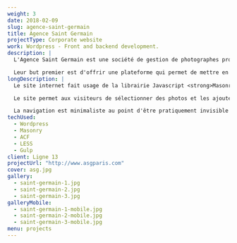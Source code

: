 ```yaml
---
weight: 3
date: 2018-02-09
slug: agence-saint-germain
title: Agence Saint Germain
projectType: Corporate website
work: Wordpress - Front and backend development.
description: |
  L'Agence Saint Germain est une société de gestion de photographes professionels, cinéastes et maquilleurs.

  Leur but premier est d'offrir une plateforme qui permet de mettre en avant le travail des différents talents qu'ils représentent.
longDescription: |
  Le site internet fait usage de la librairie Javascript <strong>Masonry</strong>, utilisée afin d'organiser le contenu qui peut être présenté sous différents formats. Un léger <strong>effet paralax</strong> personnalisé a été créé pour la page d'accueil.

  Le site permet aux visiteurs de sélectionner des photos et les ajouter à une "lightbox", qui est ensuite utilisée pour <strong>générer un fichier PDF</strong> qui sert de planche-contact numérique.

  La navigation est minimaliste au point d'être pratiquement invisible au premier abord, le client final ayant exprimé le désir d'avoir un site qui met le plus en avant possible les créations de ses artistes.
techUsed:
  - Wordpress
  - Masonry
  - ACF
  - LESS
  - Gulp
client: Ligne 13
projectUrl: "http://www.asgparis.com"
cover: asg.jpg
gallery:
  - saint-germain-1.jpg
  - saint-germain-2.jpg
  - saint-germain-3.jpg
galleryMobile:
  - saint-germain-1-mobile.jpg
  - saint-germain-2-mobile.jpg
  - saint-germain-3-mobile.jpg
menu: projects
---
```

